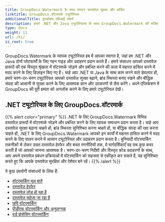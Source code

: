 ```yaml
---
title: GroupDocs.Watermark के साथ मास्टर दस्तावेज़ सुरक्षा और ब्रांडिंग
linktitle: GroupDocs.वॉटरमार्क ट्यूटोरियल
additionalTitle: ग्रुपडॉक्स एपीआई संदर्भ
description: हमारे .NET और Java ट्यूटोरियल्स के साथ GroupDocs.Watermark की शक्ति को अनलॉक करें। दस्तावेज़ सुरक्षा और ब्रांडिंग के लिए वॉटरमार्किंग तकनीकों में महारत हासिल करें।
type: docs
weight: 11
url: /hi/
is_root: true
---
```


GroupDocs.Watermark के व्यापक ट्यूटोरियल हब में आपका स्वागत है, जहां हम .NET और Java दोनों प्लेटफार्मों के लिए गहन गाइड और उदाहरण प्रदान करते हैं। हमारे संसाधन आपको दस्तावेज़ प्रारूपों की एक विस्तृत श्रृंखला में वॉटरमार्क जोड़ने और प्रबंधित करने की कला में महारत हासिल करने में मदद करने के लिए डिज़ाइन किए गए हैं। चाहे आप .NET या Java के साथ काम करने वाले डेवलपर हों, हमारे चरण-दर-चरण ट्यूटोरियल आपको दस्तावेज़ सुरक्षा बढ़ाने, ब्रांड स्थिरता बनाए रखने और बौद्धिक संपदा की आसानी से सुरक्षा करने के लिए आवश्यक ज्ञान और उपकरणों से लैस करेंगे। अपने एप्लिकेशन में GroupDocs की पूरी क्षमता को अनलॉक करने के लिए हमारे ट्यूटोरियल देखें।


## .NET ट्यूटोरियल के लिए GroupDocs.वॉटरमार्क
{{% alert color="primary" %}}
.NET के लिए GroupDocs.Watermark विभिन्न दस्तावेज़ प्रारूपों में वॉटरमार्क जोड़ने और प्रबंधित करने के लिए व्यापक समाधान प्रदान करता है। चाहे आप दस्तावेज़ सुरक्षा बढ़ाना चाहते हों, ब्रांड स्थिरता सुनिश्चित करना चाहते हों, या बौद्धिक संपदा की रक्षा करना चाहते हों, .NET के लिए GroupDocs.Watermark आपको इन कार्यों में महारत हासिल करने में मदद करने के लिए पालन करने में आसान ट्यूटोरियल और उदाहरण प्रदान करता है। बुनियादी वॉटरमार्किंग तकनीकों से लेकर उन्नत दस्तावेज़ हेरफेर और बचत रणनीतियों तक, ये मार्गदर्शिकाएँ वह सब कुछ कवर करती हैं जो आपको जानना आवश्यक है। चरण-दर-चरण निर्देशों और विस्तृत कोड उदाहरणों के साथ, आप अपने दस्तावेज़ प्रबंधन प्रक्रियाओं में वॉटरमार्किंग को सहजता से एकीकृत कर सकते हैं, यह सुनिश्चित करते हुए कि आपके दस्तावेज़ सुरक्षित और पेशेवर बने रहें।
{{% /alert %}}

ये कुछ उपयोगी संसाधनों के लिंक हैं:
 
- [वॉटरमार्किंग मूल बातें](./net/watermarking-basics/)
- [दस्तावेज़ हेरफेर](./net/document-manipulation/)
- [दस्तावेज़ लोड हो रहा है](./net/document-loadings/)
- [दस्तावेज़ सहेजा जा रहा है](./net/document-savings/)
- [छवि वॉटरमार्किंग](./net/image-watermarkings/)
- [पीडीएफ वॉटरमार्किंग और अनुलग्नक](./net/pdf-watermarking-attachments/)
- [वर्ड प्रोसेसिंग वॉटरमार्किंग](./net/word-processing-watermarkings/)
